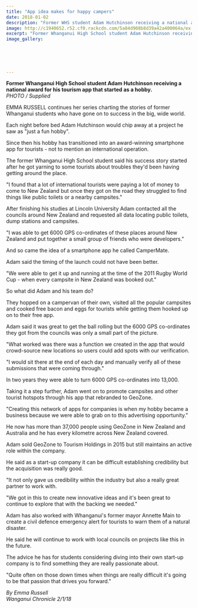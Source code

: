 ```yaml
---
title: "App idea makes for happy campers"
date: 2018-01-02
description: "Former WHS student Adam Hutchinson receiving a national award for his tourism app that started as a hobby..."
image: http://c1940652.r52.cf0.rackcdn.com/5a84d908b8d39a42a400064a/ex-adam-hutchinson-emma-russell-story-2-jan-2018.jpg
excerpt: "Former Whanganui High School student Adam Hutchinson receiving a national award for his tourism app that started as a hobby."
image_gallery:
    
    
    
    
    
---
```


<p><span><strong>Former Whanganui High School student Adam Hutchinson receiving a national award for his tourism app that started as a hobby.</strong> <br /><em>PHOTO / Supplied</em></span></p>
<p class="element element-paragraph">EMMA RUSSELL continues her series charting the stories of former Whanganui students who have gone on to success in the big, wide world.</p>
<p class="element element-paragraph">Each night before bed Adam Hutchinson would chip away at a project he saw as "just a fun hobby".</p>
<p class="element element-paragraph">Since then his hobby has transitioned into an award-winning smartphone app for tourists - not to mention an international operation.</p>
<p class="element element-paragraph">The former Whanganui High School student said his success story started after he got yarning to some tourists about troubles they'd been having getting around the place.</p>
<p class="element element-paragraph">"I found that a lot of international tourists were paying a lot of money to come to New Zealand but once they got on the road they struggled to find things like public toilets or a nearby campsites."</p>
<p class="element element-paragraph">After finishing his studies at Lincoln University Adam contacted all the councils around New Zealand and requested all data locating public toilets, dump stations and campsites.</p>
<p class="element element-paragraph">"I was able to get 6000 GPS co-ordinates of these places around New Zealand and put together a small group of friends who were developers."</p>
<p class="element element-paragraph">And so came the idea of a smartphone app he called CamperMate.</p>
<p class="element element-paragraph">Adam said the timing of the launch could not have been better.</p>
<p class="element element-paragraph">"We were able to get it up and running at the time of the 2011 Rugby World Cup - when every campsite in New Zealand was booked out."</p>
<p class="element element-paragraph">So what did Adam and his team do?</p>
<p class="element element-paragraph">They hopped on a campervan of their own, visited all the popular campsites and cooked free bacon and eggs for tourists while getting them hooked up on to their free app.</p>
<p class="element element-paragraph">Adam said it was great to get the ball rolling but the 6000 GPS co-ordinates they got from the councils was only a small part of the picture.</p>
<p class="element element-paragraph">"What worked was there was a function we created in the app that would crowd-source new locations so users could add spots with our verification.</p>
<p class="element element-paragraph">"I would sit there at the end of each day and manually verify all of these submissions that were coming through."</p>
<p class="element element-paragraph">In two years they were able to turn 6000 GPS co-ordinates into 13,000.</p>
<p class="element element-paragraph">Taking it a step further, Adam went on to promote campsites and other tourist hotspots through his app that rebranded to GeoZone.</p>
<p class="element element-paragraph">"Creating this network of apps for companies is when my hobby became a business because we were able to grab on to this advertising opportunity."</p>
<p class="element element-paragraph">He now has more than 37,000 people using GeoZone in New Zealand and Australia and he has every kilometre across New Zealand covered.</p>
<p class="element element-paragraph">Adam sold GeoZone to Tourism Holdings in 2015 but still maintains an active role within the company.</p>
<p class="element element-paragraph">He said as a start-up company it can be difficult establishing credibility but the acquisition was really good.</p>
<p class="element element-paragraph">"It not only gave us credibility within the industry but also a really great partner to work with.</p>
<p class="element element-paragraph">"We got in this to create new innovative ideas and it's been great to continue to explore that with the backing we needed."</p>
<p class="element element-paragraph">Adam has also worked with Whanganui's former mayor Annette Main to create a civil defence emergency alert for tourists to warn them of a natural disaster.</p>
<p class="element element-paragraph">He said he will continue to work with local councils on projects like this in the future.</p>
<p class="element element-paragraph">The advice he has for students considering diving into their own start-up company is to find something they are really passionate about.</p>
<p class="element element-paragraph">"Quite often on those down times when things are really difficult it's going to be that passion that drives you forward."</p>
<p><em>By Emma Russell</em><br /><em>Wanganui Chronicle 2/1/18</em></p>

